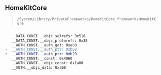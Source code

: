 ## HomeKitCore

> `/System/Library/PrivateFrameworks/HomeKitCore.framework/HomeKitCore`

```diff

   __DATA_CONST.__objc_selrefs: 0x518
   __DATA_CONST.__objc_protorefs: 0x38
   __AUTH_CONST.__auth_got: 0xeb0
-  __AUTH_CONST.__auth_ptr: 0xb08
+  __AUTH_CONST.__auth_ptr: 0xb20
   __AUTH_CONST.__const: 0x4060
   __AUTH_CONST.__objc_const: 0x1a00
   __AUTH.__objc_data: 0xa60

```
